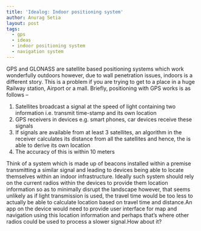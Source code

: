 ```yaml
---
title: 'Idealog: Indoor positioning system'
author: Anurag Setia
layout: post
tags:
  - gps
  - ideas
  - indoor positioning system
  - navigation system
---
```

GPS and GLONASS are satellite based positioning systems which work wonderfully outdoors however, due to wall penetration issues, indoors is a different story. This is a problem if you are trying to get to a place in a huge Railway station, Airport or a mall. Briefly, positioning with GPS works is as follows &#8211;

  1. Satellites broadcast a signal at the speed of light containing two information i.e. transmit time-stamp and its own location
  2. GPS receivers in devices e.g. smart phones, car devices receive these signals
  3. If signals are available from at least 3 satellites, an algorithm in the receiver calculates its distance from all the satellites and hence, the is able to derive its own location
  4. The accuracy of this is within 10 meters

Think of a system which is made up of beacons installed within a premise transmitting a similar signal and leading to devices being able to locate themselves within an indoor infrastructure. Ideally such system should rely on the current radios within the devices to provide them location information so as to minimally disrupt the landscape however, that seems unlikely as if light transmission is used, the travel time would be too less to actually be able to calculate location based on travel time and distance.An app on the device would need to provide user interface for map and navigation using this location information and perhaps that&#8217;s where other radios could be used to process a slower signal.How about it?